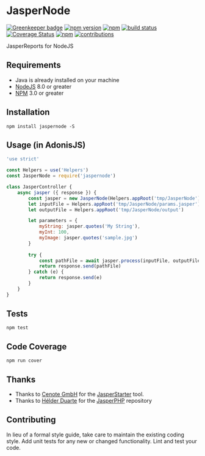 # JasperNode 

[![Greenkeeper badge](https://badges.greenkeeper.io/ahmadarif/JasperNode.svg)](https://greenkeeper.io/)
[![npm version](https://badge.fury.io/js/jaspernode.svg)](https://badge.fury.io/js/jaspernode)
[![npm](https://img.shields.io/npm/dt/jaspernode.svg)](https://www.npmjs.com/package/jaspernode)
[![build status](https://travis-ci.org/ahmadarif/JasperNode.svg?branch=master)](https://travis-ci.org/ahmadarif/JasperNode)
[![Coverage Status](https://coveralls.io/repos/github/ahmadarif/JasperNode/badge.svg)](https://coveralls.io/github/ahmadarif/JasperNode)
[![npm](https://img.shields.io/npm/l/jaspernode.svg)](https://www.npmjs.com/package/jaspernode)
[![contributions](https://img.shields.io/badge/contributions-welcome-brightgreen.svg?style=flat)](https://github.com/ahmadarif/JasperNode/issues)

JasperReports for NodeJS

## Requirements
- Java is already installed on your machine
- [NodeJS](https://nodejs.org/) 8.0 or greater
- [NPM](https://www.npmjs.com/) 3.0 or greater

## Installation
    npm install jaspernode -S

## Usage (in AdonisJS)

```js
'use strict'

const Helpers = use('Helpers')
const JasperNode = require('jaspernode')

class JasperController {
    async jasper ({ response }) {
        const jasper = new JasperNode(Helpers.appRoot('tmp/JasperNode'))
        let inputFile = Helpers.appRoot('tmp/JasperNode/params.jasper')
        let outputFile = Helpers.appRoot('tmp/JasperNode/output')

        let parameters = {
            myString: jasper.quotes('My String'),
            myInt: 100,
            myImage: jasper.quotes('sample.jpg')
        }
        
        try {   
            const pathFile = await jasper.process(inputFile, outputFile, parameters).execute()
            return response.send(pathFile)
        } catch (e) {
            return response.send(e)
        }
    }
}
```

## Tests
    npm test

## Code Coverage
    npm run cover

## Thanks
- Thanks to [Cenote GmbH](http://www.cenote.de/) for the [JasperStarter](http://jasperstarter.sourceforge.net/) tool.
- Thanks to [Hélder Duarte](https://github.com/cossou) for the [JasperPHP](https://github.com/cossou/JasperPHP) repository

## Contributing

In lieu of a formal style guide, take care to maintain the existing coding style. Add unit tests for any new or changed functionality. Lint and test your code.